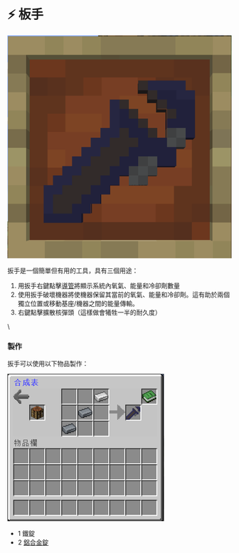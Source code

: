# ⚡ 板手

![](<../.gitbook/assets/image (11).png>)

扳手是一個簡單但有用的工具，具有三個用途：

1. 用扳手右鍵點擊[導管](Conduit.md)將顯示系統內氧氣、能量和冷卻劑數量
2. 使用扳手破壞機器將使機器保留其當前的氧氣、能量和冷卻劑。這有助於兩個獨立位置或移動基座/機器之間的能量傳輸。
3. 右鍵點擊擴散核彈頭（這樣做會犧牲一半的耐久度）

\


### 製作

扳手可以使用以下物品製作：

![](<../.gitbook/assets/image (12).png>)

* 1 鐵錠
* 2 [鋁合金錠](aluminium-alloy-ingot.md)

